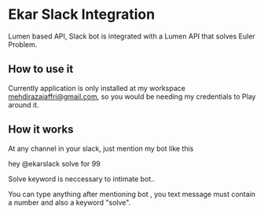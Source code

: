 # Ekar Slack Integration

Lumen based API, Slack bot is integrated with a Lumen API that solves Euler Problem.

## How to use it

Currently application is only installed at my workspace mehdirazajaffri@gmail.com, so you would be needing my credentials to Play around it.

## How it works

At any channel in your slack, just mention my bot like this

hey @ekarslack solve for 99

Solve keyword is neccessary to intimate bot..

You can type anything after mentioning bot , you text message must contain a number and also a keyword "solve".
